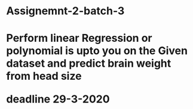 
<h1>  Assignemnt-2-batch-3<h1>
  Perform linear Regression or polynomial is upto you on the Given dataset and predict brain weight from head size 
  
 
  
  <b1>deadline 29-3-2020<b1>
